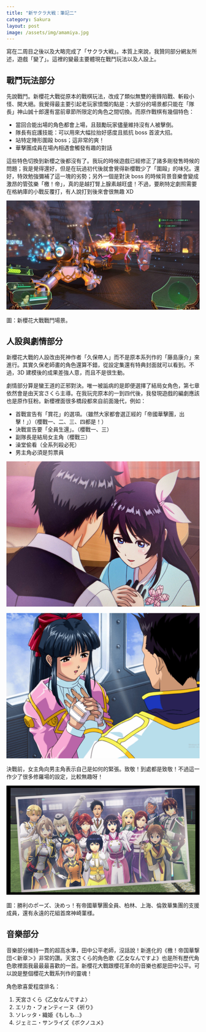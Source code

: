```yaml
---
title: "新サクラ大戦：筆記二"
category: Sakura
layout: post
image: /assets/img/amamiya.jpg
---
```


寫在二周目之後以及大略完成了「サクラ大戦」。本質上來說，我贊同部分網友所述，遊戲「變了」。這裡的變最主要體現在戰鬥玩法以及人設上。

## 戰鬥玩法部分

先說戰鬥。新櫻花大戰從原本的戰棋玩法，改成了類似無雙的衝鋒陷戰、斬殺小怪、開大絕。我覺得最主要引起老玩家憤慨的點是：大部分的場景都只能在「隊長」神山誠十郎還有當前章節所限定的角色之間切換。而原作戰棋有幾個特色：

- 當回合能出場的角色都會上場，且鼓勵玩家儘量維持沒有人被擊倒。
- 隊長有庇護技能：可以用來大幅拉抬好感度且抵抗 boss 首波大招。
- 站特定陣形圍毆 boss；這非常的爽！
- 華擊團成員在場內相遇會觸發有趣的對話

這些特色切換到新櫻之後都沒有了。我玩的時候遊戲已經修正了諸多剛發售時候的問題；我是覺得還好，但是在玩過初代後就會覺得新櫻戰少了「圍毆」的味兒。還好，特效勉強彌補了這一塊的劣勢；另外一個是對決 boss 的時候背景音樂會變成激昂的管弦樂「檄！帝」，真的是越打腎上腺素越旺盛！不過，要刷特定劇照需要在格納庫的小戰反覆打，有人說打到後來會很無趣 XD

![Battle](/assets/img/shin-sakura-taisen-battle.jpg)

圖：新櫻花大戰戰鬥場景。

## 人設與劇情部分

新櫻花大戰的人設改由死神作者「久保帶人」而不是原本系列作的「藤島康介」來進行。其實久保老師畫的角色還算不錯，從設定集還有特典封面就可以看到。不過，3D 建模後的成果差強人意，而且不是很生動。

劇情部分算是蠻王道的正邪對決。唯一被詬病的是即便選擇了結局女角色，第七章依然會是由天宮さくら主導。在我玩完原本的一到四代後，我發現遊戲的編劇應該也是原作狂粉。新櫻裡面很多橋段都來自前面幾代，例如：

- 首戰宣告有「賞花」的選項。（雖然大家都會選正經的「帝國華擊團，出擊！」）（櫻戰一、二、三、四都是！）
- 決戰宣告要「全員生還」。（櫻戰一、三）
- 副隊長是結局女主角（櫻戰三）
- 澡堂偷看（全系列殺必死）
- 男主角必須是剪票員

![天宮櫻與神山誠十郎](/assets/img/amamiya.jpg)

![真宮寺櫻與大神一郎](/assets/img/shinguuji.jpg)

決戰前，女主角向男主角表示自己是如何的緊張。致敬！到處都是致敬！不過這一作少了很多修羅場的設定，比較無趣呀！

![勝利のポーズ、決めっ！](/assets/img/syouri-no-pozu.jpg)

圖：勝利のポーズ、決めっ！有帝國華擊團全員、柏林、上海、倫敦華集團的支援成員，還有永遠的花組首席神崎菫様。

## 音樂部分

音樂部分維持一貫的超高水準，田中公平老師，沒話說！新進化的《檄！帝国華撃団＜新章＞》非常的讚。天宮さくら的角色歌《乙女なんですよ》也是所有歷代角色歌裡面我最最最喜歡的一首。新櫻花大戰跟櫻花革命的音樂也都是田中公平。可以說是整個櫻花大戰系列作的靈魂！

角色歌喜愛程度排名：

1. 天宮さくら《乙女なんですよ〉
2. エリカ・フォンティーヌ《祈り》
3. ソレッタ・織姫《もしも…》
4. ジェミニ・サンライズ《ボクノユメ》
